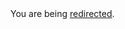 <html><body>You are being <a href="https://dan.cunning.cc/ruby-on-rails/ajax-toggle-buttons.html.md">redirected</a>.</body></html>